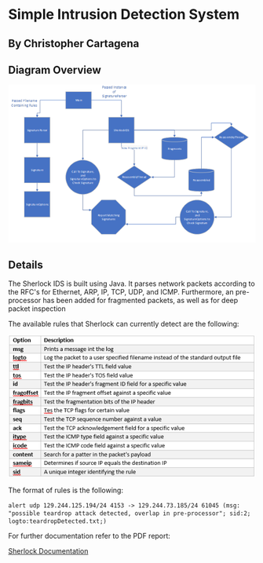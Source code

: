 # Simple Intrusion Detection System

## By Christopher Cartagena

## Diagram Overview
![alt text](Images/SherlockIDSDiagram.png)  

## Details

The Sherlock IDS is built using Java.  It parses network packets according to the RFC's for Ethernet, ARP, IP, TCP, UDP, and ICMP.  Furthermore, an pre-processor has been added for fragmented packets, as well as for deep packet inspection

The available rules that Sherlock can currently detect are the following:

![alt text](Images/AvailableRules.PNG)

The format of rules is the following:

```
alert udp 129.244.125.194/24 4153 -> 129.244.73.185/24 61045 (msg: "possible teardrop attack detected, overlap in pre-processor"; sid:2; logto:teardropDetected.txt;)
```

For further documentation refer to the PDF report:  

[Sherlock Documentation](SherlockIDS/FinalReportProject3IDS.pdf)
